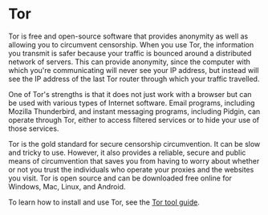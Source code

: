 [Title]: # (Tor)
[Order]: # (1)

# Tor

Tor is free and open-source software that provides anonymity as well as allowing you to circumvent censorship. When you use Tor, the information you transmit is safer because your traffic is bounced around a distributed network of servers. This can provide anonymity, since the computer with which you're communicating will never see your IP address, but instead will see the IP address of the last Tor router through which your traffic travelled.

One of Tor's strengths is that it does not just work with a browser but can be used with various types of Internet software. Email programs, including Mozilla Thunderbird, and instant messaging programs, including Pidgin, can operate through Tor, either to access filtered services or to hide your use of those services.

Tor is the gold standard for secure censorship circumvention. It can be slow and tricky to use. However, it also provides a reliable, secure and public means of circumvention that saves you from having to worry about whether or not you trust the individuals who operate your proxies and the websites you visit. Tor is open source and can be downloaded free online for Windows, Mac, Linux, and Android.

To learn how to install and use Tor, see the [Tor tool guide](umbrella://lesson/tor-for-windows).